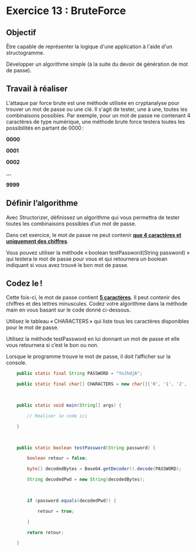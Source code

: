 # Exercice 13 : BruteForce

## Objectif
Être capable de représenter la logique d'une application à l'aide d'un structogramme. 

Développer un algorithme simple (à la suite du devoir de génération de mot de passe). 

## Travail à réaliser
L'attaque par force brute est une méthode utilisée en cryptanalyse pour trouver un mot de passe ou une clé. Il s'agit de tester, une à une, toutes les combinaisons possibles. Par exemple, pour un mot de passe ne contenant 4 caractères de type numérique, une méthode brute force testera toutes les possibilités en partant de 0000 :  

**0000** 

**0001** 

**0002** 

**…** 

**9999** 

## Définir l’algorithme 

Avec Structorizer, définissez un algorithme qui vous permettra de tester toutes les combinaisons possibles d’un mot de passe.  

Dans cet exercice, le mot de passe ne peut contenir **<u>que 4 caractères et uniquement des chiffres</u>**. 

Vous pouvez utiliser la méthode « boolean testPassword(String password) » qui testera le mot de passe pour vous et qui retournera un boolean indiquant si vous avez trouvé le bon mot de passe. 

## Codez le ! 

Cette fois-ci, le mot de passe contient **<u>5 caractères</u>**. Il peut contenir des chiffres et des lettres minuscules. Codez votre algorithme dans la méthode main en vous basant sur le code donné ci-dessous. 

Utilisez le tableau « CHARACTERS » qui liste tous les caractères disponibles pour le mot de passe. 

Utilisez la méthode testPassword en lui donnant un mot de passe et elle vous retournera si c’est le bon ou non. 

Lorsque le programme trouve le mot de passe, il doit l’afficher sur la console. 

 
```java
    public static final String PASSWORD = "YnJhdjA"; 

    public static final char[] CHARACTERS = new char[]{'0', '1', '2', '3', '4', '5', '6', '7', '8', '9', 'a', 'b', 'c', 'd', 'e', 'f', 'g', 'h', 'i', 'j', 'k', 'l', 'm', 'n', 'o', 'p', 'q', 'r', 's', 't', 'u', 'v', 'w', 'x', 'y', 'z'}; 

 

    public static void main(String[] args) { 

        // Realiser le code ici 

    } 

 

    public static boolean testPassword(String password) { 

        boolean retour = false; 

        byte[] decodedBytes = Base64.getDecoder().decode(PASSWORD); 

        String decodedPwd = new String(decodedBytes); 

 

        if (password.equals(decodedPwd)) { 

            retour = true; 

        } 

        return retour; 

    } 
```